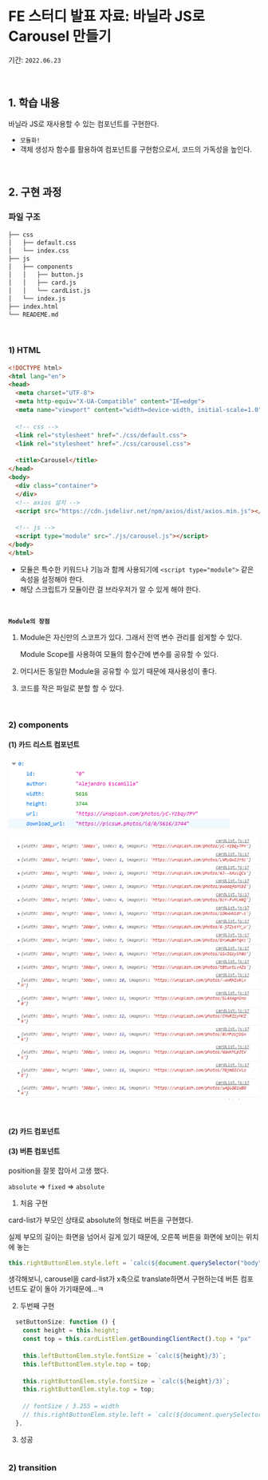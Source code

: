 # FE 스터디 발표 자료: 바닐라 JS로 Carousel 만들기

기간: `2022.06.23`

<br>

## 1. 학습 내용

바닐라 JS로 재사용할 수 있는 컴포넌트를 구현한다.  

- `모듈화!`
- 객체 생성자 함수를 활용하여 컴포넌트를 구현함으로서, 코드의 가독성을 높인다. 

<br>

## 2. 구현 과정

### 파일 구조

```
├── css
│   ├── default.css
│   └── index.css
├── js
│   ├── components
│   │   ├── button.js
│   │   ├── card.js
│   │   └── cardList.js
│   └── index.js
├── index.html
└── READEME.md
```

<br>

### 1) HTML

```html
<!DOCTYPE html>
<html lang="en">
<head>
  <meta charset="UTF-8">
  <meta http-equiv="X-UA-Compatible" content="IE=edge">
  <meta name="viewport" content="width=device-width, initial-scale=1.0">

  <!-- css -->
  <link rel="stylesheet" href="./css/default.css">
  <link rel="stylesheet" href="./css/carousel.css">

  <title>Carousel</title>
</head>
<body>
  <div class="container">
  </div>
  <!-- axios 설치 -->
  <script src="https://cdn.jsdelivr.net/npm/axios/dist/axios.min.js"></script>

  <!-- js -->
  <script type="module" src="./js/carousel.js"></script>
</body>
</html>
```

- 모듈은 특수한 키워드나 기능과 함께 사용되기에 `<script type="module">` 같은 속성을 설정해야 한다. 
- 해당 스크립트가 모듈이란 걸 브라우저가 알 수 있게 해야 한다. 

<br>

**`Module의 장점`**

1. Module은 자신만의 스코프가 있다. 그래서 전역 변수 관리를 쉽게할 수 있다. 

   Module Scope를 사용하여 모듈의 함수간에 변수를 공유할 수 있다. 

2. 어디서든 동일한 Module을 공유할 수 있기 때문에 재사용성이 좋다.
3. 코드를 작은 파일로 분할 할 수 있다. 

<br>

### 2) components

#### (1) 카드 리스트 컴포넌트





![image-20220622175150145](https://raw.githubusercontent.com/JaeKP/image_repo/main/img/image-20220622175150145.png)

![image-20220622175210458](https://raw.githubusercontent.com/JaeKP/image_repo/main/img/image-20220622175210458.png)

<br>

#### (2) 카드 컴포넌트





#### (3) 버튼 컴포넌트

position을 잘못 잡아서 고생 했다. 

`absolute` => `fixed` => `absolute`

1. 처음 구현 

card-list가 부모인 상태로 absolute의 형태로 버튼을 구현했다. 

실제 부모의 길이는 화면을 넘어서 길게 있기 때문에, 오른쪽 버튼을  화면에 보이는 위치에 놓는 

```javascript
this.rightButtonElem.style.left = `calc(${document.querySelector("body").offsetWidth}px - ${width} / 9.255)`;
```

생각해보니, carousel을 card-list가 x축으로 translate하면서 구현하는데 버튼 컴포넌트도 같이 돌아 가기때문에...ㅋ 



2. 두번째 구현 

```javascript
  setButtonSize: function () {
    const height = this.height;
    const top = this.cardListElem.getBoundingClientRect().top + "px"

    this.leftButtonElem.style.fontSize = `calc(${height}/3)`;
    this.leftButtonElem.style.top = top;

    this.rightButtonElem.style.fontSize = `calc(${height}/3)`;
    this.rightButtonElem.style.top = top;

    // fontSize / 3.255 = width
    // this.rightButtonElem.style.left = `calc(${document.querySelector("body").offsetWidth}px - ${width} / 9.255)`;
  },
```





3. 성공

```javascript
```





### 2) transition

